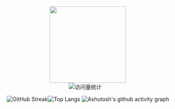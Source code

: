 <div align="center">

<picture>
    <img src="https://raw.githubusercontent.com/alexnaiman/alexnaiman/master/resources/PusheenCompute.gif" width="200px" style="display: inline-block;"/>
</picture>

<div>
<img src="https://komarev.com/ghpvc/?username=Peter-JXL&label=Views&color=orange&style=flat" alt="访问量统计" />&emsp;
</div>

![GitHub Streak](https://streak-stats.demolab.com/?user=ncy0201)![Top Langs](https://github-readme-stats.vercel.app/api/top-langs/?username=ncy0201)
![Ashutosh's github activity graph](https://github-readme-activity-graph.vercel.app/graph?username=ncy0201)

</div>
